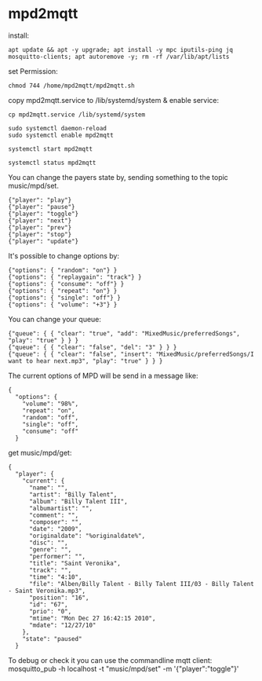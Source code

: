 # mpd2mqtt

install:

    apt update && apt -y upgrade; apt install -y mpc iputils-ping jq mosquitto-clients; apt autoremove -y; rm -rf /var/lib/apt/lists

set Permission:

    chmod 744 /home/mpd2mqtt/mpd2mqtt.sh

copy mpd2mqtt.service to /lib/systemd/system & enable service:

    cp mpd2mqtt.service /lib/systemd/system

    sudo systemctl daemon-reload
    sudo systemctl enable mpd2mqtt

    systemctl start mpd2mqtt
    
    systemctl status mpd2mqtt


You can change the payers state by, sending something to the topic music/mpd/set.

    {"player": "play"}
    {"player": "pause"}
    {"player": "toggle"}
    {"player": "next"}
    {"player": "prev"}
    {"player": "stop"}
    {"player": "update"}

It's possible to change options by:

    {"options": { "random": "on"} }
    {"options": { "replaygain": "track"} }
    {"options": { "consume": "off"} }
    {"options": { "repeat": "on"} }
    {"options": { "single": "off"} }
    {"options": { "volume": "+3"} }

You can change your queue:

    {"queue": { { "clear": "true", "add": "MixedMusic/preferredSongs", "play": "true" } } }
    {"queue": { { "clear": "false", "del": "3" } } }
    {"queue": { { "clear": "false", "insert": "MixedMusic/preferredSongs/I want to hear next.mp3", "play": "true" } } }
    
 The current options of MPD will be send in a message like:

    {
      "options": {
        "volume": "98%",
        "repeat": "on",
        "random": "off",
        "single": "off",
        "consume": "off"
      }

get music/mpd/get:
    
    {
      "player": {
        "current": {
          "name": "",
          "artist": "Billy Talent",
          "album": "Billy Talent III",
          "albumartist": "",
          "comment": "",
          "composer": "",
          "date": "2009",
          "originaldate": "%originaldate%",
          "disc": "",
          "genre": "",
          "performer": "",
          "title": "Saint Veronika",
          "track": "",
          "time": "4:10",
          "file": "Alben/Billy Talent - Billy Talent III/03 - Billy Talent - Saint Veronika.mp3",
          "position": "16",
          "id": "67",
          "prio": "0",
          "mtime": "Mon Dec 27 16:42:15 2010",
          "mdate": "12/27/10"
        },
        "state": "paused"
      }
      


To debug or check it you can use the commandline mqtt client: mosquitto_pub -h localhost -t "music/mpd/set" -m '{"player":"toggle"}'



